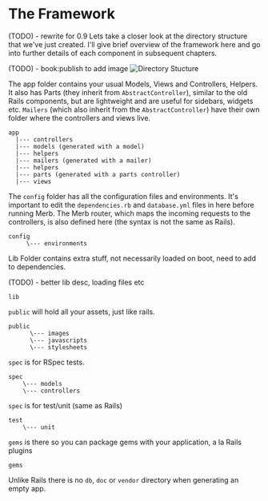 # The Framework
(TODO) - rewrite for 0.9
Lets take a closer look at the directory structure that we've just created. I'll give brief overview of the framework here and go into further details of each component in subsequent chapters.

(TODO) - book:publish to add image
![Directory Stucture](dir.jpg)

The app folder contains your usual Models, Views and Controllers, Helpers. It also has Parts (they inherit from `AbstractController`), similar to the old Rails components, but are lightweight and are useful for sidebars, widgets etc. `Mailers` (which also inherit from the `AbstractController`) have their own folder where the controllers and views live. 

    app
      |--- controllers
      |--- models (generated with a model)
      |--- helpers
      |--- mailers (generated with a mailer)
      |--- helpers
      |--- parts (generated with a parts controller)
      |--- views

The `config` folder has all the configuration files and environments. It's important to edit the `dependencies.rb` and `database.yml` files in here before running Merb. The Merb router, which maps the incoming requests to the controllers, is also defined here (the syntax is not the same as Rails). 

    config
         \--- environments

Lib Folder contains extra stuff, not necessarily loaded on boot, need to add to dependencies. 

(TODO) - better lib desc, loading files etc
    
    lib
    
`public` will hold all your assets, just like rails. 
    
    public
          \--- images
          \--- javascripts
          \--- stylesheets
    
`spec` is for RSpec tests.
    
    spec
        \--- models
        \--- controllers
    
`spec` is for test/unit (same as Rails)
    
    test
        \--- unit
        
`gems` is there so you can package gems with your application, a la Rails plugins
    
    gems
    
 
Unlike Rails there is no `db`, `doc` or `vendor` directory when generating an empty app.